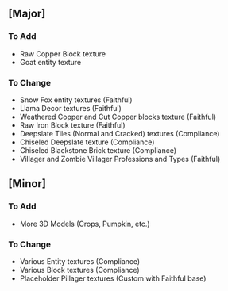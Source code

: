 ## [Major]
### To Add
- Raw Copper Block texture
- Goat entity texture

### To Change
- Snow Fox entity textures (Faithful)
- Llama Decor textures (Faithful)
- Weathered Copper and Cut Copper blocks texture (Faithful)
- Raw Iron Block texture (Faithful)
- Deepslate Tiles (Normal and Cracked) textures (Compliance)
- Chiseled Deepslate texture (Compliance)
- Chiseled Blackstone Brick texture (Compliance)
- Villager and Zombie Villager Professions and Types (Faithful)

## [Minor]
### To Add
- More 3D Models (Crops, Pumpkin, etc.)

### To Change
- Various Entity textures (Compliance)
- Various Block textures (Compliance)
- Placeholder Pillager textures (Custom with Faithful base)
